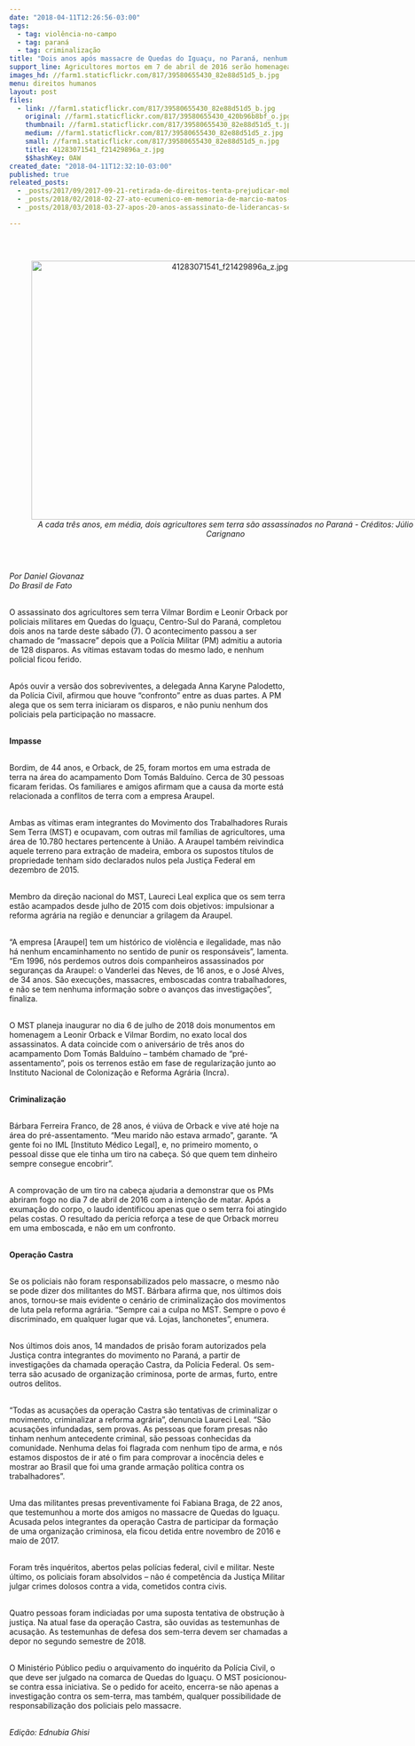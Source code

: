 ```yaml
---
date: "2018-04-11T12:26:56-03:00"
tags:
  - tag: violência-no-campo
  - tag: paraná
  - tag: criminalização
title: "Dois anos após massacre de Quedas do Iguaçu, no Paraná, nenhum PM foi punido"
support_line: Agricultores mortos em 7 de abril de 2016 serão homenageados pelo MST no local dos assassinatos
images_hd: //farm1.staticflickr.com/817/39580655430_82e88d51d5_b.jpg
menu: direitos humanos
layout: post
files:
  - link: //farm1.staticflickr.com/817/39580655430_82e88d51d5_b.jpg
    original: //farm1.staticflickr.com/817/39580655430_420b96b8bf_o.jpg
    thumbnail: //farm1.staticflickr.com/817/39580655430_82e88d51d5_t.jpg
    medium: //farm1.staticflickr.com/817/39580655430_82e88d51d5_z.jpg
    small: //farm1.staticflickr.com/817/39580655430_82e88d51d5_n.jpg
    title: 41283071541_f21429896a_z.jpg
    $$hashKey: 0AW
created_date: "2018-04-11T12:32:10-03:00"
published: true
releated_posts:
  - _posts/2017/09/2017-09-21-retirada-de-direitos-tenta-prejudicar-mobilizacao-popular-avalia-presidente-do-cndh.md
  - _posts/2018/02/2018-02-27-ato-ecumenico-em-memoria-de-marcio-matos-exige-justica.md
  - _posts/2018/03/2018-03-27-apos-20-anos-assassinato-de-liderancas-sem-terra-no-para-permanece-impune.md

---
```

<p>&nbsp;</p>

<div style="text-align:center">
<figure class="image" style="display:inline-block"><img alt="41283071541_f21429896a_z.jpg" height="466" src="//farm1.staticflickr.com/817/39580655430_82e88d51d5_b.jpg" width="700" />
<figcaption><em>A cada tr&ecirc;s anos, em m&eacute;dia, dois agricultores sem terra s&atilde;o assassinados no Paran&aacute; - Cr&eacute;ditos: J&uacute;lio Carignano</em></figcaption>
</figure>
</div>

<p>&nbsp;</p>

<p><em>Por Daniel Giovanaz<br />
Do Brasil de Fato</em>&nbsp;</p>

<p><br />
O assassinato dos agricultores sem terra Vilmar Bordim e Leonir Orback por policiais militares em Quedas do Igua&ccedil;u, Centro-Sul do Paran&aacute;, completou dois anos na tarde deste s&aacute;bado (7). O acontecimento passou a ser chamado de &ldquo;massacre&rdquo; depois que a Pol&iacute;cia Militar (PM) admitiu a autoria de 128 disparos. As v&iacute;timas estavam todas do mesmo lado, e nenhum policial ficou ferido.</p>

<p><br />
Ap&oacute;s ouvir a vers&atilde;o dos sobreviventes, a delegada Anna Karyne Palodetto, da Pol&iacute;cia Civil, afirmou que houve &ldquo;confronto&rdquo; entre as duas partes. A PM alega que os sem terra iniciaram os disparos, e n&atilde;o puniu nenhum dos policiais pela participa&ccedil;&atilde;o no massacre.</p>

<p><br />
<strong>Impasse</strong></p>

<p><br />
Bordim, de 44 anos, e Orback, de 25, foram mortos em uma estrada de terra na &aacute;rea do acampamento Dom Tom&aacute;s Baldu&iacute;no. Cerca de 30 pessoas ficaram feridas. Os familiares e amigos afirmam que a causa da morte est&aacute; relacionada a conflitos de terra com a empresa Araupel.</p>

<p><br />
Ambas as v&iacute;timas eram integrantes do Movimento dos Trabalhadores Rurais Sem Terra (MST) e ocupavam, com outras mil fam&iacute;lias de agricultores, uma &aacute;rea de 10.780 hectares pertencente &agrave; Uni&atilde;o. A Araupel tamb&eacute;m reivindica aquele terreno para extra&ccedil;&atilde;o de madeira, embora os supostos t&iacute;tulos de propriedade tenham sido declarados nulos pela Justi&ccedil;a Federal em dezembro de 2015.</p>

<p><br />
Membro da dire&ccedil;&atilde;o nacional do MST, Laureci Leal explica que os sem terra est&atilde;o acampados desde julho de 2015 com dois objetivos: impulsionar a reforma agr&aacute;ria na regi&atilde;o e denunciar a grilagem da Araupel.</p>

<p><br />
&ldquo;A empresa [Araupel] tem um hist&oacute;rico de viol&ecirc;ncia e ilegalidade, mas n&atilde;o h&aacute; nenhum encaminhamento no sentido de punir os respons&aacute;veis&rdquo;, lamenta. &ldquo;Em 1996, n&oacute;s perdemos outros dois companheiros assassinados por seguran&ccedil;as da Araupel: o Vanderlei das Neves, de 16 anos, e o Jos&eacute; Alves, de 34 anos. S&atilde;o execu&ccedil;&otilde;es, massacres, emboscadas contra trabalhadores, e n&atilde;o se tem nenhuma informa&ccedil;&atilde;o sobre o avan&ccedil;os das investiga&ccedil;&otilde;es&rdquo;, finaliza.</p>

<p><br />
O MST planeja inaugurar no dia 6 de julho de 2018 dois monumentos em homenagem a Leonir Orback e Vilmar Bordim, no exato local dos assassinatos. A data coincide com o anivers&aacute;rio de tr&ecirc;s anos do acampamento Dom Tom&aacute;s Baldu&iacute;no &ndash; tamb&eacute;m chamado de &ldquo;pr&eacute;-assentamento&rdquo;, pois os terrenos est&atilde;o em fase de regulariza&ccedil;&atilde;o junto ao Instituto Nacional de Coloniza&ccedil;&atilde;o e Reforma Agr&aacute;ria (Incra).</p>

<p><br />
<strong>Criminaliza&ccedil;&atilde;o</strong></p>

<p><br />
B&aacute;rbara Ferreira Franco, de 28 anos, &eacute; vi&uacute;va de Orback e vive at&eacute; hoje na &aacute;rea do pr&eacute;-assentamento. &ldquo;Meu marido n&atilde;o estava armado&rdquo;, garante. &ldquo;A gente foi no IML [Instituto M&eacute;dico Legal], e, no primeiro momento, o pessoal disse que ele tinha um tiro na cabe&ccedil;a. S&oacute; que quem tem dinheiro sempre consegue encobrir&rdquo;.</p>

<p><br />
A comprova&ccedil;&atilde;o de um tiro na cabe&ccedil;a ajudaria a demonstrar que os PMs abriram fogo no dia 7 de abril de 2016 com a inten&ccedil;&atilde;o de matar. Ap&oacute;s a exuma&ccedil;&atilde;o do corpo, o laudo identificou apenas que o sem terra foi atingido pelas costas. O resultado da per&iacute;cia refor&ccedil;a a tese de que Orback morreu em uma emboscada, e n&atilde;o em um confronto.</p>

<p><br />
<strong>Opera&ccedil;&atilde;o Castra</strong></p>

<p><br />
Se os policiais n&atilde;o foram responsabilizados pelo massacre, o mesmo n&atilde;o se pode dizer dos militantes do MST. B&aacute;rbara afirma que, nos &uacute;ltimos dois anos, tornou-se mais evidente o cen&aacute;rio de criminaliza&ccedil;&atilde;o dos movimentos de luta pela reforma agr&aacute;ria. &ldquo;Sempre cai a culpa no MST. Sempre o povo &eacute; discriminado, em qualquer lugar que v&aacute;. Lojas, lanchonetes&rdquo;, enumera.</p>

<p><br />
Nos &uacute;ltimos dois anos, 14 mandados de pris&atilde;o foram autorizados pela Justi&ccedil;a contra integrantes do movimento no Paran&aacute;, a partir de investiga&ccedil;&otilde;es da chamada opera&ccedil;&atilde;o Castra, da Pol&iacute;cia Federal. Os sem-terra s&atilde;o acusado de organiza&ccedil;&atilde;o criminosa, porte de armas, furto, entre outros delitos.</p>

<p><br />
&ldquo;Todas as acusa&ccedil;&otilde;es da opera&ccedil;&atilde;o Castra s&atilde;o tentativas de criminalizar o movimento, criminalizar a reforma agr&aacute;ria&rdquo;, denuncia Laureci Leal. &ldquo;S&atilde;o acusa&ccedil;&otilde;es infundadas, sem provas. As pessoas que foram presas n&atilde;o tinham nenhum antecedente criminal, s&atilde;o pessoas conhecidas da comunidade. Nenhuma delas foi flagrada com nenhum tipo de arma, e n&oacute;s estamos dispostos de ir at&eacute; o fim para comprovar a inoc&ecirc;ncia deles e mostrar ao Brasil que foi uma grande arma&ccedil;&atilde;o pol&iacute;tica contra os trabalhadores&rdquo;.</p>

<p><br />
Uma das militantes presas preventivamente foi Fabiana Braga, de 22 anos, que testemunhou a morte dos amigos no massacre de Quedas do Igua&ccedil;u. Acusada pelos integrantes da opera&ccedil;&atilde;o Castra de participar da forma&ccedil;&atilde;o de uma organiza&ccedil;&atilde;o criminosa, ela ficou detida entre novembro de 2016 e maio de 2017.</p>

<p><br />
Foram tr&ecirc;s inqu&eacute;ritos, abertos pelas pol&iacute;cias federal, civil e militar. Neste &uacute;ltimo, os policiais foram absolvidos &ndash; n&atilde;o &eacute; compet&ecirc;ncia da Justi&ccedil;a Militar julgar crimes dolosos contra a vida, cometidos contra civis.</p>

<p><br />
Quatro pessoas foram indiciadas por uma suposta tentativa de obstru&ccedil;&atilde;o &agrave; justi&ccedil;a. Na atual fase da opera&ccedil;&atilde;o Castra, s&atilde;o ouvidas as testemunhas de acusa&ccedil;&atilde;o. As testemunhas de defesa dos sem-terra devem ser chamadas a depor no segundo semestre de 2018.</p>

<p><br />
O Minist&eacute;rio P&uacute;blico pediu o arquivamento do inqu&eacute;rito da Pol&iacute;cia Civil, o que deve ser julgado na comarca de Quedas do Igua&ccedil;u. O MST posicionou-se contra essa iniciativa. Se o pedido for aceito, encerra-se n&atilde;o apenas a investiga&ccedil;&atilde;o contra os sem-terra, mas tamb&eacute;m, qualquer possibilidade de responsabiliza&ccedil;&atilde;o dos policiais pelo massacre.</p>

<p><br />
<em>Edi&ccedil;&atilde;o: Ednubia Ghisi</em></p>
